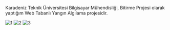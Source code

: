 Karadeniz Teknik Üniversitesi Bilgisayar Mühendisliği, Bitirme Projesi olarak yaptığım Web Tabanlı Yangın Algılama projesidir.

![1](https://user-images.githubusercontent.com/50481841/123303489-857d7f80-d526-11eb-8df8-f99e961a3a47.jpg)
![2](https://user-images.githubusercontent.com/50481841/123303495-86aeac80-d526-11eb-9c31-0f7839522e40.jpg)
![3](https://user-images.githubusercontent.com/50481841/123303709-c1b0e000-d526-11eb-862a-add80d9edbde.jpg)
